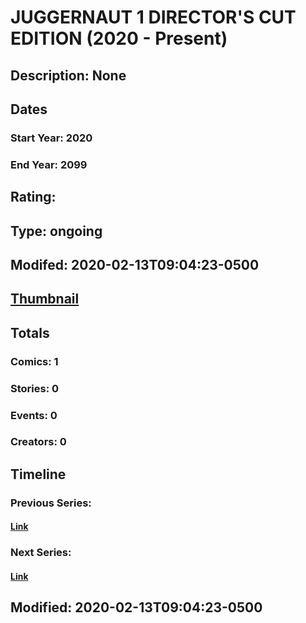 # JUGGERNAUT 1 DIRECTOR'S CUT EDITION (2020 - Present)
## Description: None
## Dates
### Start Year: 2020
### End Year: 2099
## Rating: 
## Type: ongoing
## Modifed: 2020-02-13T09:04:23-0500
## [Thumbnail](http://i.annihil.us/u/prod/marvel/i/mg/b/40/image_not_available.jpg)
## Totals
### Comics: 1
### Stories: 0
### Events: 0
### Creators: 0
## Timeline
### Previous Series: 
#### [Link]()
### Next Series: 
#### [Link]()
## Modified: 2020-02-13T09:04:23-0500